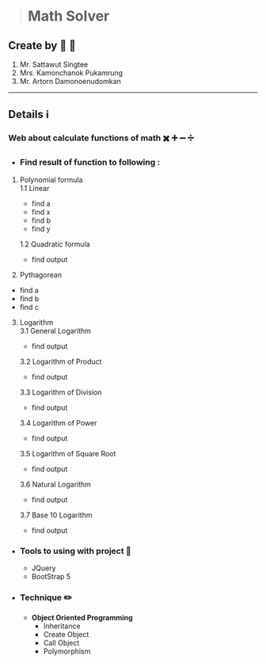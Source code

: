 > # Math Solver 
## Create by 👦 👧
1. Mr. Sattawut Singtee 
2. Mrs. Kamonchanok Pukamrung
3. Mr. Artorn Damonoenudomkan

<hr>

##  Details ℹ️
### <b>Web about calculate functions of math ✖️ ➕ ➖ ➗</b><br>
- ### Find result of function to following :
1. Polynomial formula<br>
   1.1 Linear
   - find a
   - find x
   - find b 
   - find y

   1.2 Quadratic formula<br>
   - find output    

2. Pythagorean
- find a
- find b
- find c

3. Logarithm<br>
   3.1 General Logarithm<br>
   - find output

   3.2 Logarithm of Product<br>
   - find output

   3.3 Logarithm of Division<br>
   - find output

   3.4 Logarithm of Power<br>
   - find output

   3.5 Logarithm of Square Root<br>
   - find output

   3.6 Natural Logarithm<br>
   - find output

   3.7 Base 10 Logarithm<br>
   - find output

- ### Tools to using with project 📌
    - JQuery<br>
    - BootStrap 5<br>
- ###  Technique ✏️
    - <b>Object Oriented Programming</b>
        - Inheritance
        - Create Object
        - Call Object
        - Polymorphism

